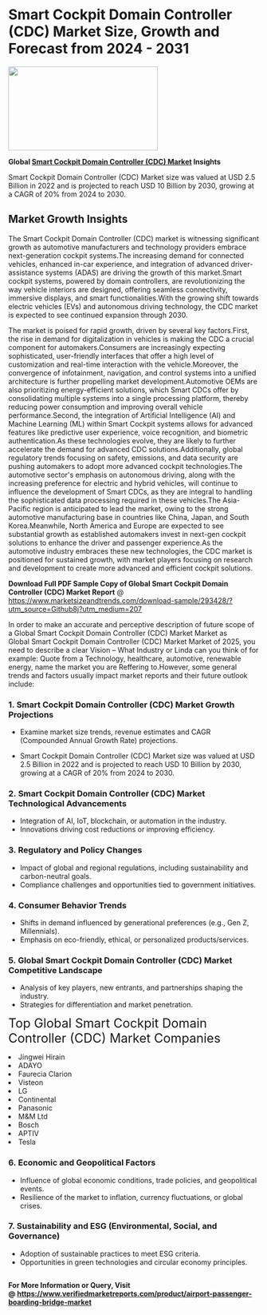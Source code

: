<H1>Smart Cockpit Domain Controller (CDC) Market Size, Growth and Forecast from 2024 - 2031</H1><img class="aligncenter size-medium wp-image-584254" src="https://thirdeyenews.in/wp-content/uploads/2024/09/Global-Market-Research-300x168.jpeg" alt="" width="300" height="168" /><p><strong>Global&nbsp;<a href="https://www.marketsizeandtrends.com/download-sample/293428/?utm_source=Github8j?utm_medium=207">Smart Cockpit Domain Controller (CDC) Market</a> Insights</strong></p><p>Smart Cockpit Domain Controller (CDC) Market size was valued at USD 2.5 Billion in 2022 and is projected to reach USD 10 Billion by 2030, growing at a CAGR of 20% from 2024 to 2030.</p><p><h2>Market Growth Insights</h2> <p>The Smart Cockpit Domain Controller (CDC) market is witnessing significant growth as automotive manufacturers and technology providers embrace next-generation cockpit systems.The increasing demand for connected vehicles, enhanced in-car experience, and integration of advanced driver-assistance systems (ADAS) are driving the growth of this market.Smart cockpit systems, powered by domain controllers, are revolutionizing the way vehicle interiors are designed, offering seamless connectivity, immersive displays, and smart functionalities.With the growing shift towards electric vehicles (EVs) and autonomous driving technology, the CDC market is expected to see continued expansion through 2030.</p> <p>The market is poised for rapid growth, driven by several key factors.First, the rise in demand for digitalization in vehicles is making the CDC a crucial component for automakers.Consumers are increasingly expecting sophisticated, user-friendly interfaces that offer a high level of customization and real-time interaction with the vehicle.Moreover, the convergence of infotainment, navigation, and control systems into a unified architecture is further propelling market development.Automotive OEMs are also prioritizing energy-efficient solutions, which Smart CDCs offer by consolidating multiple systems into a single processing platform, thereby reducing power consumption and improving overall vehicle performance.Second, the integration of Artificial Intelligence (AI) and Machine Learning (ML) within Smart Cockpit systems allows for advanced features like predictive user experience, voice recognition, and biometric authentication.As these technologies evolve, they are likely to further accelerate the demand for advanced CDC solutions.Additionally, global regulatory trends focusing on safety, emissions, and data security are pushing automakers to adopt more advanced cockpit technologies.The automotive sector's emphasis on autonomous driving, along with the increasing preference for electric and hybrid vehicles, will continue to influence the development of Smart CDCs, as they are integral to handling the sophisticated data processing required in these vehicles.The Asia-Pacific region is anticipated to lead the market, owing to the strong automotive manufacturing base in countries like China, Japan, and South Korea.Meanwhile, North America and Europe are expected to see substantial growth as established automakers invest in next-gen cockpit solutions to enhance the driver and passenger experience.As the automotive industry embraces these new technologies, the CDC market is positioned for sustained growth, with market players focusing on research and development to create more advanced and efficient cockpit solutions.<p><span class=""><strong>Download Full PDF Sample Copy of Global Smart Cockpit Domain Controller (CDC) Market Report</strong> @ <a href="https://www.marketsizeandtrends.com/download-sample/293428/?utm_source=Github8j?utm_medium=207" target="_blank">https://www.marketsizeandtrends.com/download-sample/293428/?utm_source=Github8j?utm_medium=207</a></span></p><p>In order to make an accurate and perceptive description of future scope of a Global&nbsp;Smart Cockpit Domain Controller (CDC) Market Market as Global&nbsp;Smart Cockpit Domain Controller (CDC) Market Market of 2025, you need to describe a clear Vision &ndash; What Industry or Linda can you think of for example: Quote from a Technology, healthcare, automotive, renewable energy, name the market you are Reffering to.However, some general trends and factors usually impact market reports and their future outlook include:</p><h3>1.&nbsp;<strong>Smart Cockpit Domain Controller (CDC) Market Growth Projections</strong></h3><ul><li>Examine market size trends, revenue estimates and CAGR (Compounded Annual Growth Rate) projections.</li><li><p>Smart Cockpit Domain Controller (CDC) Market size was valued at USD 2.5 Billion in 2022 and is projected to reach USD 10 Billion by 2030, growing at a CAGR of 20% from 2024 to 2030.</p></li></ul><h3>2.&nbsp;<strong>Smart Cockpit Domain Controller (CDC) Market Technological Advancements</strong></h3><ul><li>Integration of AI, IoT, blockchain, or automation in the industry.</li><li>Innovations driving cost reductions or improving efficiency.</li></ul><h3>3.&nbsp;<strong>Regulatory and Policy Changes</strong></h3><ul><li>Impact of global and regional regulations, including sustainability and carbon-neutral goals.</li><li>Compliance challenges and opportunities tied to government initiatives.</li></ul><h3>4.&nbsp;<strong>Consumer Behavior Trends</strong></h3><ul><li>Shifts in demand influenced by generational preferences (e.g., Gen Z, Millennials).</li><li>Emphasis on eco-friendly, ethical, or personalized products/services.</li></ul><h3>5.&nbsp;<strong>Global Smart Cockpit Domain Controller (CDC) Market Competitive Landscape</strong></h3><ul><li>Analysis of key players, new entrants, and partnerships shaping the industry.</li><li>Strategies for differentiation and market penetration.</li></ul><p data-pm-slice="1 1 []"><span style="color: inherit; font-family: inherit; font-size: 25px;">Top Global Smart Cockpit Domain Controller (CDC) Market Companies</span></p><div class="" data-test-id=""><p><li>Jingwei Hirain</li><li> ADAYO</li><li> Faurecia Clarion</li><li> Visteon</li><li> LG</li><li> Continental</li><li> Panasonic</li><li> M&M Ltd</li><li> Bosch</li><li> APTIV</li><li> Tesla</li></p></div><h3>6.&nbsp;<strong>Economic and Geopolitical Factors</strong></h3><ul><li>Influence of global economic conditions, trade policies, and geopolitical events.</li><li>Resilience of the market to inflation, currency fluctuations, or global crises.</li></ul><h3>7.&nbsp;<strong>Sustainability and ESG (Environmental, Social, and Governance)</strong></h3><ul><li>Adoption of sustainable practices to meet ESG criteria.</li><li>Opportunities in green technologies and circular economy principles.</li></ul><h2><strong style="font-size: 14px;">For More Information or Query, Visit @&nbsp;</strong><a style="background-color: #ffffff; font-size: 14px;" href="https://www.marketsizeandtrends.com/report/smart-cockpit-domain-controller-cdc-market/" target="_blank">https://www.verifiedmarketreports.com/product/airport-passenger-boarding-bridge-market</a></h2>